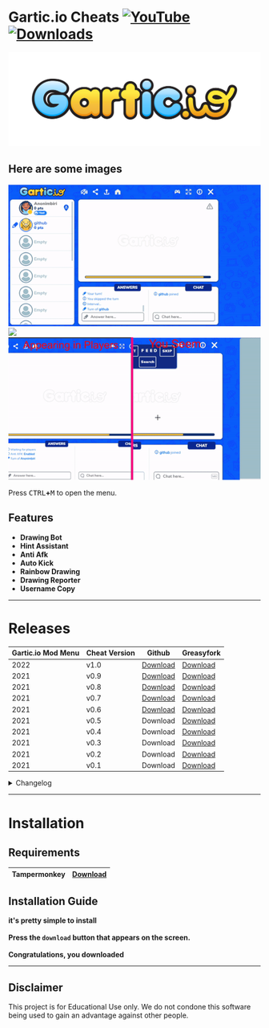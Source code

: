  # Gartic.io Cheats [![YouTube](https://img.shields.io/youtube/channel/subscribers/UCgs8Nz3Msrl4GqX3DeOZ6tQ?style=flat-square)](https://www.youtube.com/c/blueland?sub_confirmation=1) [![Downloads](https://img.shields.io/badge/downloads-1M-brightgreen?style=flat-square)](#releases)  


![LOGO](./screenshots/logo.png)


## Here are some images

![](./screenshots/win.gif)
![](./screenshots/draw.gif)
![](./screenshots/rgb.gif)

Press <kbd>CTRL</kbd>**+**<kbd>M</kbd> to open the menu.
## Features

- **Drawing Bot**
- **Hint Assistant**
- **Anti Afk**
- **Auto Kick**
- **Rainbow Drawing**
- **Drawing Reporter**
- **Username Copy**



-----------------------
# Releases
| Gartic.io Mod Menu| Cheat Version | Github | Greasyfork |
|----------------------------|-------------|-----------------|-----------------|
| 2022 | v1.0 | [Download](	https://github.com/anonimbiri/gartic.io-hack/raw/main/script/gartic.io%20mod%20menu.user.js) | [Download](https://greasyfork.org/scripts/429227-gartic-io-mod-menu) | 
| 2021 | v0.9 | [Download](	https://github.com/anonimbiri/gartic.io-hack/raw/main/script/other_versions/gartic.io%20mod%20menu%20v0.9.user.js) | [Download](https://greasyfork.org/tr/scripts/429227-gartic-io-mod-menu?version=1000886) |
| 2021 | v0.8 | [Download](	https://github.com/anonimbiri/gartic.io-hack/raw/main/script/other_versions/gartic.io%20mod%20menu%20v0.8.user.js) | [Download](https://greasyfork.org/scripts/429227-gartic-io-mod-menu?version=992769) |
| 2021 | v0.7 | [Download](	https://github.com/anonimbiri/gartic.io-hack/raw/main/script/other_versions/gartic.io%20mod%20menu%20v0.7.user.js) | [Download]( https://greasyfork.org/scripts/429227-gartic-io-mod-menu?version=992526) |
| 2021 | v0.6 | [Download](	https://github.com/anonimbiri/gartic.io-hack/raw/main/script/other_versions/gartic.io%20mod%20menu%20v0.6.user.js) | [Download](https://greasyfork.org/scripts/429227-gartic-io-mod-menu?version=975745) |
| 2021 | v0.5 | Download | [Download](https://greasyfork.org/scripts/429227-gartic-io-mod-menu?version=975548) |
| 2021 | v0.4 | Download | [Download](https://greasyfork.org/scripts/429227-gartic-io-mod-menu?version=969051) |
| 2021 | v0.3 | Download | [Download](https://greasyfork.org/scripts/429227-gartic-io-mod-menu?version=955577) |
| 2021 | v0.2 | Download | [Download](https://greasyfork.org/scripts/429227-gartic-io-mod-menu/?version=949820) |
| 2021 | v0.1 | Download | [Download](https://greasyfork.org/scripts/429227-gartic-io-mod-menu?version=949447) |

<details>
  <summary> Changelog </summary>
<details>
  <summary> v1.0.1 </summary>
    <ul> <li>Added Bahasa Indonesia</li> </ul>
</details>
<details>
  <summary> v1.0 </summary>
    <ul> <li>Added a drawing bot (beta)</li> </ul>
    <ul> <li>some bug fixes</li> </ul>
    <ul> <li>a few auxiliary tools</li> </ul>
</details>
<details>
  <summary> v0.9 </summary>
    <ul> <li>Added word fix and word list refresh button above the word list</li> </ul>
    <img src="https://i.imgur.com/FQuhbU9.png">
    <ul> <li>Removed unnecessary codes for code</li> </ul>
</details>
<details>
 <summary> v0.8 </summary>
    <ul> <li> fixed foreign character problem (Arabic, Turkish, Azerbaijani) some words could not be detected in some languages fixed </li> </ul>
</details>
<details>
  <summary> v0.7 </summary>
    <ul> <li> added words for arabic (thank you to the friend who helped)  </li> </ul>
    <ul> <li> now the words will be pulled from github  </li> </ul>
    <ul> <li>custom word feature has been brought, you can add the words you want  </li> </ul>
    <ul> <li>note: you can send your words to us </li> </ul>
</details>
<details>
  <summary> v0.6 </summary>
    <ul> <li> There was a problem with booting fixed </li> </ul>
</details>
<details>
  <summary> v0.5 </summary>
    <ul> <li> Auto Answer </li> </ul>
    <ul> <li> menu interface language feature </li> </ul>
    <ul> <li> menu interface fix </li> </ul>
    <ul> <li> I added a small button for mobile, but it has not been tried, it may work stable </li> </ul>
</details>
<details>
  <summary> v0.4 </summary>
    <ul> <li> azerbaijan language (no full words added yet) </li> </ul>
    <ul> <li> Fixed the issue of not being able to enter the room when changing rooms </li> </ul>
    <ul> <li> important note: I will work on the problem that the buttons do not appear on mobile, I will fix it soon </li> </ul>
</details>
<details>
  <summary> v0.3 </summary>
    <ul> <li> Fixed page refresh issue when opening </li> </ul>
    <ul> <li> image is not full size now it will be full size and right in the middle (drawing area) </li> </ul>
    <ul> <li> New words have been added for the Turkish language, continuing to be added </li> </ul>
</details>
<details>
  <summary> v0.2 </summary>
    <ul> <li> if you click the button it will be red </li> </ul>
    <img src="https://i.imgur.com/i1uDZab.png">
    <ul> <li> if you type that word it will be green </li> </ul>
    <img src="https://i.imgur.com/WKLnWMe.png">
</details>
</details>
    


-----------------------
# Installation
## Requirements 
| Tampermonkey  | [Download](https://www.tampermonkey.net) |
| ----------- | ------- |

## Installation Guide
**it's pretty simple to install**\
\
**Press the `download` button that appears on the screen.**\
\
**Congratulations, you downloaded**

    


-----------------------
## Disclaimer 
This project is for Educational Use only. We do not condone this software being used to gain an advantage against other people.
